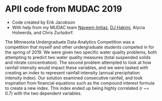 # APII code from MUDAC 2019

* Code created by Erik Jacobson
* With help from my MUDAC team [Nayeem Imtiaz](https://github.com/nayeem19), [DJ Hakimi](https://github.com/DJHakimi), Alycia Holwerda, and Chris Zurlsdorf.

The Minnesota Undergraduate Data Analytics Competition was a competition that myself and other undergraduate students competed in for the spring of 2019. We were given two specific water quality problems, both attempting to predict two water quality measures (total suspended solids and nitrate concentration). The second problem attempted to look at how rainfall intensity would impact these variables, and we were tasked with creating an index to represent rainfall intensity (annual precipitation intensity index). Our solution examined consecutive rainfall, and took inspiration from financial equations such as the compound interest formula to create a new index. This index ended up being highly correlated (r ~= 0.7) with the two dependent variables.

